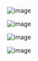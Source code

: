 ![image](https://github.com/user-attachments/assets/75b4944a-40f8-4c43-a0a7-780177dc2b8f)

![image](https://github.com/user-attachments/assets/8cd0d15a-131c-4b23-ad99-eebc2c9a4674)

![image](https://github.com/user-attachments/assets/be75b7e5-3916-4a79-b6ed-d1f879591c98)

![image](https://github.com/user-attachments/assets/74836427-6d14-47f7-b011-2b19a409befe)
